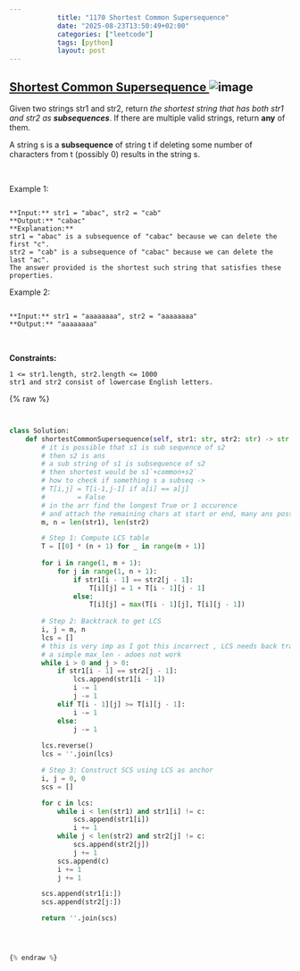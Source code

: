 ```yaml
---
            title: "1170 Shortest Common Supersequence"
            date: "2025-08-23T13:50:49+02:00"
            categories: ["leetcode"]
            tags: [python]
            layout: post
---
```

            
## [Shortest Common Supersequence ](https://leetcode.com/problems/shortest-common-supersequence) ![image](https://img.shields.io/badge/Difficulty-Hard-red)

Given two strings str1 and str2, return *the shortest string that has both *str1* and *str2* as **subsequences***. If there are multiple valid strings, return **any** of them.

A string s is a **subsequence** of string t if deleting some number of characters from t (possibly 0) results in the string s.

 

Example 1:

```

**Input:** str1 = "abac", str2 = "cab"
**Output:** "cabac"
**Explanation:** 
str1 = "abac" is a subsequence of "cabac" because we can delete the first "c".
str2 = "cab" is a subsequence of "cabac" because we can delete the last "ac".
The answer provided is the shortest such string that satisfies these properties.

```

Example 2:

```

**Input:** str1 = "aaaaaaaa", str2 = "aaaaaaaa"
**Output:** "aaaaaaaa"

```

 

**Constraints:**

	1 <= str1.length, str2.length <= 1000
	str1 and str2 consist of lowercase English letters.

{% raw %}


```python


class Solution:
    def shortestCommonSupersequence(self, str1: str, str2: str) -> str:
        # it is possible that s1 is sub sequence of s2 
        # then s2 is ans
        # a sub string of s1 is subsequence of s2
        # then shortest would be s1`+common+s2`
        # how to check if something s a subseq -> 
        # T[i,j] = T[i-1,j-1] if a[i] == a[j]
        #        = False
        # in the arr find the longest True or 1 occurence
        # and attach the remaining chars at start or end, many ans possible
        m, n = len(str1), len(str2)

        # Step 1: Compute LCS table
        T = [[0] * (n + 1) for _ in range(m + 1)]
        
        for i in range(1, m + 1):
            for j in range(1, n + 1):
                if str1[i - 1] == str2[j - 1]:
                    T[i][j] = 1 + T[i - 1][j - 1]
                else:
                    T[i][j] = max(T[i - 1][j], T[i][j - 1])
        
        # Step 2: Backtrack to get LCS
        i, j = m, n
        lcs = []
        # this is very imp as I got this incorrect , LCS needs back tracking 
        # a simple max_len - adoes not work
        while i > 0 and j > 0:
            if str1[i - 1] == str2[j - 1]:
                lcs.append(str1[i - 1])
                i -= 1
                j -= 1
            elif T[i - 1][j] >= T[i][j - 1]:
                i -= 1
            else:
                j -= 1
        
        lcs.reverse()
        lcs = ''.join(lcs)

        # Step 3: Construct SCS using LCS as anchor
        i, j = 0, 0
        scs = []

        for c in lcs:
            while i < len(str1) and str1[i] != c:
                scs.append(str1[i])
                i += 1
            while j < len(str2) and str2[j] != c:
                scs.append(str2[j])
                j += 1
            scs.append(c)
            i += 1
            j += 1

        scs.append(str1[i:])
        scs.append(str2[j:])

        return ''.join(scs)




{% endraw %}
```
